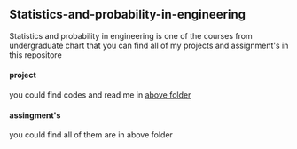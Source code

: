 ## Statistics-and-probability-in-engineering
Statistics and probability in engineering is one of the courses from undergraduate chart that you can find all of my projects and assignment's in this repositore 

#### project
you could find codes and read me in [above folder](https://github.com/kasrafallah/Statistics-and-probability-in-engineering/tree/main/project)

#### assingment's 
you could find all of them are in above folder

